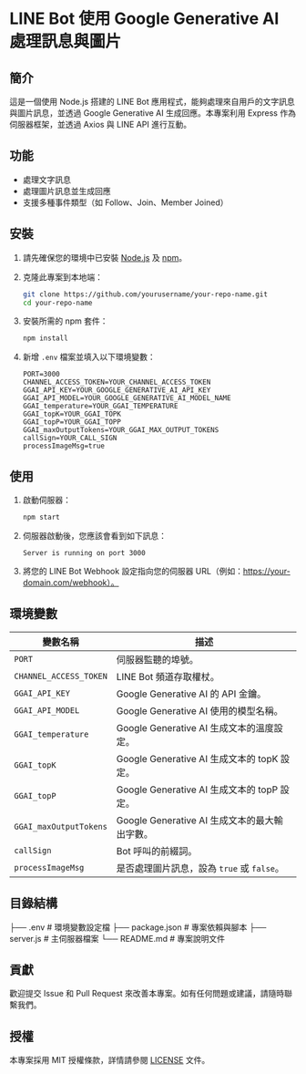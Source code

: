 # LINE Bot 使用 Google Generative AI 處理訊息與圖片

## 簡介

這是一個使用 Node.js 搭建的 LINE Bot 應用程式，能夠處理來自用戶的文字訊息與圖片訊息，並透過 Google Generative AI 生成回應。本專案利用 Express 作為伺服器框架，並透過 Axios 與 LINE API 進行互動。

## 功能

- 處理文字訊息
- 處理圖片訊息並生成回應
- 支援多種事件類型（如 Follow、Join、Member Joined）

## 安裝

1. 請先確保您的環境中已安裝 [Node.js](https://nodejs.org/) 及 [npm](https://www.npmjs.com/)。

2. 克隆此專案到本地端：
    ```sh
    git clone https://github.com/yourusername/your-repo-name.git
    cd your-repo-name
    ```

3. 安裝所需的 npm 套件：
    ```sh
    npm install
    ```

4. 新增 `.env` 檔案並填入以下環境變數：
    ```
    PORT=3000
    CHANNEL_ACCESS_TOKEN=YOUR_CHANNEL_ACCESS_TOKEN
    GGAI_API_KEY=YOUR_GOOGLE_GENERATIVE_AI_API_KEY
    GGAI_API_MODEL=YOUR_GOOGLE_GENERATIVE_AI_MODEL_NAME
    GGAI_temperature=YOUR_GGAI_TEMPERATURE
    GGAI_topK=YOUR_GGAI_TOPK
    GGAI_topP=YOUR_GGAI_TOPP
    GGAI_maxOutputTokens=YOUR_GGAI_MAX_OUTPUT_TOKENS
    callSign=YOUR_CALL_SIGN
    processImageMsg=true
    ```

## 使用

1. 啟動伺服器：
    ```sh
    npm start
    ```

2. 伺服器啟動後，您應該會看到如下訊息：
    ```
    Server is running on port 3000
    ```

3. 將您的 LINE Bot Webhook 設定指向您的伺服器 URL（例如：https://your-domain.com/webhook）。

## 環境變數

| 變數名稱               | 描述                                      |
|----------------------|-------------------------------------------|
| `PORT`               | 伺服器監聽的埠號。                          |
| `CHANNEL_ACCESS_TOKEN`| LINE Bot 頻道存取權杖。                     |
| `GGAI_API_KEY`       | Google Generative AI 的 API 金鑰。           |
| `GGAI_API_MODEL`     | Google Generative AI 使用的模型名稱。       |
| `GGAI_temperature`   | Google Generative AI 生成文本的溫度設定。   |
| `GGAI_topK`          | Google Generative AI 生成文本的 topK 設定。 |
| `GGAI_topP`          | Google Generative AI 生成文本的 topP 設定。 |
| `GGAI_maxOutputTokens`| Google Generative AI 生成文本的最大輸出字數。|
| `callSign`           | Bot 呼叫的前綴詞。                          |
| `processImageMsg`    | 是否處理圖片訊息，設為 `true` 或 `false`。 |

## 目錄結構

├── .env # 環境變數設定檔
├── package.json # 專案依賴與腳本
├── server.js # 主伺服器檔案
└── README.md # 專案說明文件


## 貢獻

歡迎提交 Issue 和 Pull Request 來改善本專案。如有任何問題或建議，請隨時聯繫我們。

## 授權

本專案採用 MIT 授權條款，詳情請參閱 [LICENSE](LICENSE) 文件。
